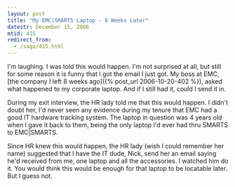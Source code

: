 ```yaml
---
layout: post
title: "My EMC|SMARTS Laptop - 8 Weeks Later"
datestr: December 15, 2006
mtid: 415
redirect_from:
  - /saga/415.html
---
```


I'm laughing.  I was told this would happen.  I'm not surprised at all, but still for
some reason it is funny that I got the email I just got.  My boss at EMC,
[the company I left 8 weeks ago]({% post_url 2006-10-20-402 %}), asked what happened
to my corporate laptop.  And if I still had it, could I send it in.

During my exit interview, the HR lady told me that this would happen.  I didn't doubt her,
I'd never seen any evidence during my tenure that EMC had a good IT hardware tracking system.
The laptop in question was 4 years old when I gave it back to them, being the only laptop I'd
ever had thru SMARTS to EMC|SMARTS.

Since HR knew this would happen, the HR lady (wish I could remember her name) suggested that
I have the IT dude, Nick, send her an email saying he'd received from me, one laptop and all
the accessories.  I watched him do it.  You would think this would be enough for that laptop
to be locatable later.  But I guess not.

